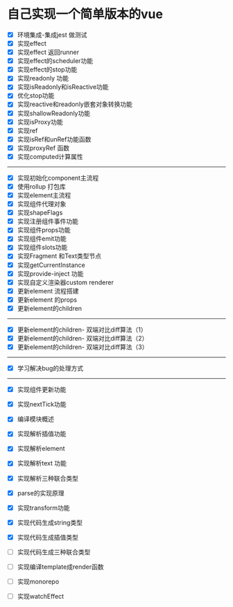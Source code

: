 # 自己实现一个简单版本的vue

- [x] 环境集成-集成jest 做测试
- [x] 实现effect
- [x] 实现effect 返回runner
- [x] 实现effect的scheduler功能
- [x] 实现effect的stop功能
- [x] 实现readonly 功能
- [x] 实现isReadonly和isReactive功能
- [x] 优化stop功能
- [x] 实现reactive和readonly嵌套对象转换功能
- [x] 实现shallowReadonly功能
- [x] 实现isProxy功能
- [x] 实现ref
- [x] 实现isRef和unRef功能函数
- [x] 实现proxyRef 函数
- [x] 实现computed计算属性

---

- [x] 实现初始化component主流程
- [x] 使用rollup 打包库
- [x] 实现element主流程
- [x] 实现组件代理对象
- [x] 实现shapeFlags
- [x] 实现注册组件事件功能
- [x] 实现组件props功能
- [x] 实现组件emit功能
- [x] 实现组件slots功能
- [x] 实现Fragment 和Text类型节点
- [x] 实现getCurrentInstance
- [x] 实现provide-inject 功能
- [x] 实现自定义渲染器custom renderer
- [x] 更新element 流程搭建
- [x] 更新element 的props
- [x] 更新element的children

---

- [x] 更新element的children- 双端对比diff算法（1）
- [x] 更新element的children- 双端对比diff算法（2）
- [x] 更新element的children- 双端对比diff算法（3）

---

- [x] 学习解决bug的处理方式

---

- [x] 实现组件更新功能
- [x] 实现nextTick功能
- [x] 编译模块概述
- [x] 实现解析插值功能
- [x] 实现解析element
- [x] 实现解析text 功能
- [x] 实现解析三种联合类型
- [x] parse的实现原理
- [x] 实现transform功能
- [x] 实现代码生成string类型
- [x] 实现代码生成插值类型
- [ ] 实现代码生成三种联合类型
- [ ] 实现编译template成render函数
- [ ] 实现monorepo
- [ ] 实现watchEffect

